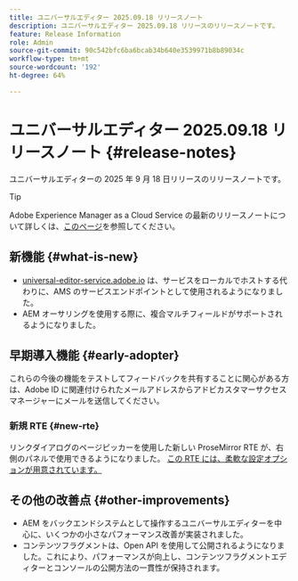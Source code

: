 ```yaml
---
title: ユニバーサルエディター 2025.09.18 リリースノート
description: ユニバーサルエディター 2025.09.18 リリースのリリースノートです。
feature: Release Information
role: Admin
source-git-commit: 90c542bfc6ba6bcab34b640e3539971b8b89034c
workflow-type: tm+mt
source-wordcount: '192'
ht-degree: 64%

---
```



# ユニバーサルエディター 2025.09.18 リリースノート {#release-notes}

ユニバーサルエディターの 2025 年 9 月 18 日リリースのリリースノートです。

>[!TIP]
>
>Adobe Experience Manager as a Cloud Service の最新のリリースノートについて詳しくは、[このページ](/help/release-notes/release-notes-cloud/release-notes-current.md)を参照してください。

## 新機能 {#what-is-new}

* [universal-editor-service.adobe.io](http://universal-editor-service.adobe.io/) は、サービスをローカルでホストする代わりに、AMS のサービスエンドポイントとして使用されるようになりました。
* AEM オーサリングを使用する際に、複合マルチフィールドがサポートされるようになりました。

## 早期導入機能 {#early-adopter}

これらの今後の機能をテストしてフィードバックを共有することに関心がある方は、Adobe ID に関連付けられたメールアドレスからアドビカスタマーサクセスマネージャーにメールを送信してください。

### 新規 RTE {#new-rte}

リンクダイアログのページピッカーを使用した新しい ProseMirror RTE が、右側のパネルで使用できるようになりました。 [ この RTE には、柔軟な設定オプションが用意されています。](/help/implementing/universal-editor/configure-rte.md)

## その他の改善点 {#other-improvements}

* AEM をバックエンドシステムとして操作するユニバーサルエディターを中心に、いくつかの小さなパフォーマンス改善が実装されました。
* コンテンツフラグメントは、Open API を使用して公開されるようになりました。これにより、パフォーマンスが向上し、コンテンツフラグメントエディターとコンソールの公開方法の一貫性が保持されます。
